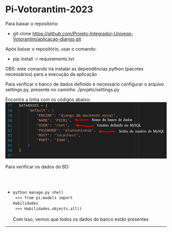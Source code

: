 # Pi-Votorantim-2023

Para baixar o repositório:

* git clone https://github.com/Projeto-Integrador-Univesp-Votorantim/aplicacao-django.git

Após baixar o repositório, usar o comando:
* pip install -r requirements.txt

OBS: este comando irá instalar as dependências python (pacotes necessários) para a execução da aplicação

Para verificar o banco de dados definido é necessário configurar o arquivo settings.py, presente no caminho ./projeto/settings.py

Encontre a linha com os códigos abaixo:<br>
<img src="configuracao.png"><br>

Para verificar os dados do BD:
<code>
* python manage.py shell<br>
\>\>\> from pi.models import Habilidades<br>
\>\>\> Habilidades.objects.all()
</code><br><br>
Com isso, vemos que todos os dados do banco estão presentes

<hr>

